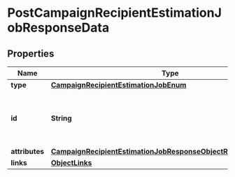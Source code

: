# PostCampaignRecipientEstimationJobResponseData

## Properties
Name | Type | Description | Notes
------------ | ------------- | ------------- | -------------
**type** | [**CampaignRecipientEstimationJobEnum**](CampaignRecipientEstimationJobEnum.md) |  | 
**id** | **String** | The ID of the campaign used for estimating recipients | 
**attributes** | [**CampaignRecipientEstimationJobResponseObjectResourceAttributes**](CampaignRecipientEstimationJobResponseObjectResourceAttributes.md) |  | 
**links** | [**ObjectLinks**](ObjectLinks.md) |  | 
